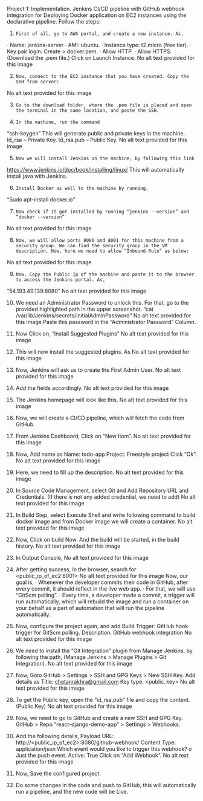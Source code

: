 Project 1: Implementation.
 Jenkins CI/CD pipeline with GitHub webhook integration for Deploying Docker application on EC2 instances using the declarative pipeline.
Follow the steps:
1.     First of all, go to AWS portal, and create a new instance. As,
·       Name: jenkins-server
·       AMI: ubuntu.
·       Instance type: t2.micro (free tier).
·       Key pair login: Create > docker.pem.
·       Allow HTTP.
·       Allow HTTPS.
(Download the .pem file.)
Click on Launch Instance.
No alt text provided for this image

2.     Now, connect to the EC2 instance that you have created. Copy the SSH from server:
No alt text provided for this image
 
3.     Go to the download folder, where the .pem file is placed and open the terminal in the same location, and paste the SSH.
 
4.     In the machine, run the command
“ssh-keygen”
This will generate public and private keys in the machine.
Id_rsa – Private Key.
Id_rsa.pub – Public Key.
No alt text provided for this image

5.     Now we will install Jenkins on the machine, by following this link  
https://www.jenkins.io/doc/book/installing/linux/
This will automatically install java with Jenkins.
 
6.     Install Docker as well to the machine by running,
“Sudo apt-install docker.io”
 
7.     Now check if it got installed by running “jenkins --version” and “docker --version”
No alt text provided for this image

8.     Now, we will allow ports 8080 and 8001 for this machine from a security group. We can find the security group in the VM description. Now, here we need to allow “Inbound Rule” as below:
No alt text provided for this image
 
9.     Now, Copy the Public Ip of the machine and paste it to the browser to access the Jenkins portal. As,
“54.193.49.139:8080”
No alt text provided for this image
 
10.  We need an Administrator Password to unlock this. For that, go to the provided highlighted path in the upper screenshot.
“cat /var/lib/Jenkins/secrets/initialAdminPassword”
No alt text provided for this image
Paste this password in the “Administrator Password” Column.

11.  Now Click on, “Install Suggested Plugins”
No alt text provided for this image
 
12.  This will now install the suggested plugins. As
No alt text provided for this image
  
13.  Now, Jenkins will ask us to create the First Admin User.
No alt text provided for this image
 
14.  Add the fields accordingly.
No alt text provided for this image
 
15.  The Jenkins homepage will look like this,
No alt text provided for this image

16.  Now, we will create a CI/CD pipeline, which will fetch the code from GitHub. 

17.  From Jenkins Dashboard, Click on “New Item”.
No alt text provided for this image
 
18.  Now, Add name as
Name: todo-app
Project: Freestyle project
Click “Ok”.
No alt text provided for this image

19.  Here, we need to fill up the description.
No alt text provided for this image

20.  In Source Code Management, select Git and Add Repository URL and Credentials.
(If there is not any added credential, we need to add)
No alt text provided for this image

21.  In Build Step, select Execute Shell and write following command to build docker image and from Docker image we will create a container.
No alt text provided for this image
 
22.  Now, Click on build Now. And the build will be started, in the build history.
No alt text provided for this image
 
23.  In Output Console,
No alt text provided for this image
 
24.  After getting success, In the browser, search for
<public_ip_of_ec2:8001>
No alt text provided for this image
Now, our goal is,
·       Whenever the developer commits their code in GitHub, after every commit, it should reflect in the live web app.
·       For that, we will use “GitScm polling”.
·       Every time, a developer made a commit, a trigger will run automatically, which will rebuild the image and run a container on your behalf as a part of automation that will run the pipeline automatically.

25.  Now, configure the project again, and add
Build Trigger: GitHub hook trigger for GitScm polling.
Description: GitHub webhook integration
No alt text provided for this image

26.  We need to install the “Git Integration” plugin from Manage Jenkins, by following the path,
(Manage Jenkins > Manage Plugins > Git Integration).
No alt text provided for this image
 
27.  Now, Goto GitHub > Settings > SSH and GPG Keys > New SSH Key.
Add details as
Title: chetanrakhra@gmail.com
Key type: <public_key>
No alt text provided for this image
 
28.  To get the Public key, open the “id_rsa.pub” file and copy the content. (Public Key)
No alt text provided for this image

29.  Now, we need to go to GitHub and create a new SSH and GPG Key.
GitHub > Repo “react-django-demo-app” > Settings > Webhooks.
30.  Add the following details,
Payload URL: http://<public_ip_of_ec2>:8080/github-webhook/
Content Type: application/json
Which event would you like to trigger this webhook?
o  Just the push event.
Active: True
Click on “Add Webhook”.
No alt text provided for this image
 
31.  Now, Save the configured project.
32.  Do some changes in the code and push to GitHub, this will automatically run a pipeline, and the new code will be Live.
